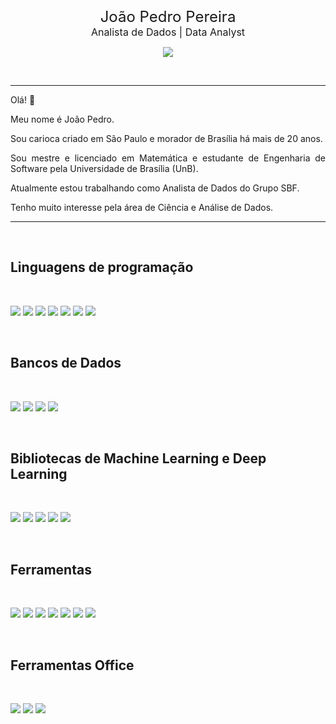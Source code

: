 </br>

<p align="center">
  <div align="center">
    <font size="5">João Pedro Pereira</font>
    </br>
    <font size="3">Analista de Dados | Data Analyst</font> 
  </div>
</p>

<p align="center">
  <a href="https://www.linkedin.com/in/jplpereira/">
    <img src="https://img.shields.io/badge/LinkedIn-Profile-informational?style=flat-square&logo=linkedin&logoColor=white&color=0D76A8">
  </a>
</p>

</br>

---

Olá! 👋

Meu nome é João Pedro. 

<p align="justify">Sou carioca criado em São Paulo e morador de Brasília há mais de 20 anos.</p>

<p align="justify">Sou mestre e licenciado em Matemática e estudante de Engenharia de Software pela Universidade de Brasília (UnB).</p>

<p align="justify">Atualmente estou trabalhando como Analista de Dados do Grupo SBF.</p>

<p align="justify">Tenho muito interesse pela área de Ciência e Análise de Dados.</p>

---

</br>

## Linguagens de programação

</br>

![](https://img.shields.io/badge/Code-Python-informational?style=flat-square&logo=Python&logoColor=white&color=df7444)
![](https://img.shields.io/badge/Code-Java-informational?style=flat-square&logo=Java&logoColor=white&color=df7444)
![](https://img.shields.io/badge/Code-React-informational?style=flat-square&logo=react&logoColor=white&color=df7444)
![](https://img.shields.io/badge/Code-Node.js-informational?style=flat-square&logo=Node.js&logoColor=white&color=df7444)
![](https://img.shields.io/badge/Code-Next.js-informational?style=flat-square&logo=Next.js&logoColor=white&color=df7444)
![](https://img.shields.io/badge/Code-Markdown-informational?style=flat-square&logo=Markdown&logoColor=white&color=df7444)
![](https://img.shields.io/badge/Code-LaTeX-informational?style=flat-square&logo=latex&logoColor=white&color=df7444)


</br>

## Bancos de Dados

</br>

![](https://img.shields.io/badge/BD-Postgres-informational?style=flat-square&logo=postgresql&logoColor=white&color=df7444)
![](https://img.shields.io/badge/Code-MySQL-informational?style=flat-square&logo=MySQL&logoColor=white&color=df7444)
![](https://img.shields.io/badge/Code-Oracle-informational?style=flat-square&logo=oracle&logoColor=white&color=df7444)
![](https://img.shields.io/badge/Code-Microsoft%20SQL%20Server-informational?style=flat-square&logo=microsoft%20sql%20server&logoColor=white&color=df7444)

</br>

## Bibliotecas de Machine Learning e Deep Learning

</br>

![](https://img.shields.io/badge/ML/DL-Pandas-informational?style=flat-square&logo=pandas&logoColor=white&color=df7444)
![](https://img.shields.io/badge/ML/DL-NumPy-informational?style=flat-square&logo=numpy&logoColor=white&color=df7444)
![](https://img.shields.io/badge/ML/DL-scikit--learn-informational?style=flat-square&logo=scikit-learn&logoColor=white&color=df7444)
![](https://img.shields.io/badge/ML/DL-TensorFlow-informational?style=flat-square&logo=TensorFlow&logoColor=white&color=df7444)
![](https://img.shields.io/badge/ML/DL-Keras-informational?style=flat-square&logo=Keras&logoColor=white&color=df7444)

</br>

## Ferramentas

</br>

![](https://img.shields.io/badge/Tools-Git-informational?style=flat-square&logo=Git&logoColor=white&color=df7444)
![](https://img.shields.io/badge/Tools-GitLab-informational?style=flat-square&logo=GitLab&logoColor=white&color=df7444)
![](https://img.shields.io/badge/Tools-GitHub-informational?style=flat-square&logo=GitHub&logoColor=white&color=df7444)
![](https://img.shields.io/badge/Tools-VS.Code-informational?styleflat-squaret&logo=Visual-Studio-Code&logoColor=white&color=df7444)
![](https://img.shields.io/badge/Tools-VS.Code-informational?styleflat-squaret&logo=Visual-Studio-Code&logoColor=white&color=df7444)
![](https://img.shields.io/badge/Tools-npm-informational?style=flat-square&logo=npm&logoColor=white&color=df7444)
![](https://img.shields.io/badge/Tools-Insomnia-informational?style=flat-square&logo=Insomnia&logoColor=white&color=df7444)

</br>

## Ferramentas Office

</br>

![](https://img.shields.io/badge/Office-Microsoft_Excel-informational?style=flat-square&logo=microsoft-excel&logoColor=white&color=df7444)
![](https://img.shields.io/badge/Office-Microsoft_PowerPoint-informational?style=flat-square&logo=microsoft-powerpoint&logoColor=white&color=df7444)
![](https://img.shields.io/badge/Office-Microsoft_Word-informational?style=flat-square&logo=microsoft-word&logoColor=white&color=df7444)
